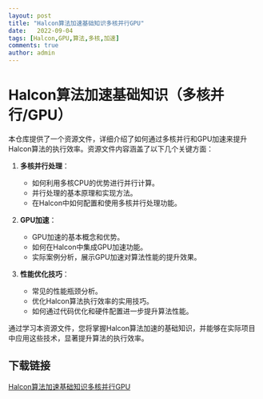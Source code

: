 ```yaml
---
layout: post
title: "Halcon算法加速基础知识多核并行GPU"
date:   2022-09-04
tags: [Halcon,GPU,算法,多核,加速]
comments: true
author: admin
---
```

# Halcon算法加速基础知识（多核并行/GPU）

本仓库提供了一个资源文件，详细介绍了如何通过多核并行和GPU加速来提升Halcon算法的执行效率。资源文件内容涵盖了以下几个关键方面：

1. **多核并行处理**：
   - 如何利用多核CPU的优势进行并行计算。
   - 并行处理的基本原理和实现方法。
   - 在Halcon中如何配置和使用多核并行处理功能。

2. **GPU加速**：
   - GPU加速的基本概念和优势。
   - 如何在Halcon中集成GPU加速功能。
   - 实际案例分析，展示GPU加速对算法性能的提升效果。

3. **性能优化技巧**：
   - 常见的性能瓶颈分析。
   - 优化Halcon算法执行效率的实用技巧。
   - 如何通过代码优化和硬件配置进一步提升算法性能。

通过学习本资源文件，您将掌握Halcon算法加速的基础知识，并能够在实际项目中应用这些技术，显著提升算法的执行效率。

## 下载链接

[Halcon算法加速基础知识多核并行GPU](https://pan.quark.cn/s/620b96bc9219)